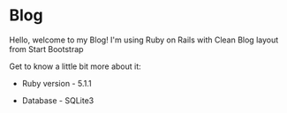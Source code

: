 # Blog

Hello, welcome to my Blog! I'm using Ruby on Rails with Clean Blog layout from Start Bootstrap

Get to know a little bit more about it:

* Ruby version - 5.1.1

* Database - SQLite3
